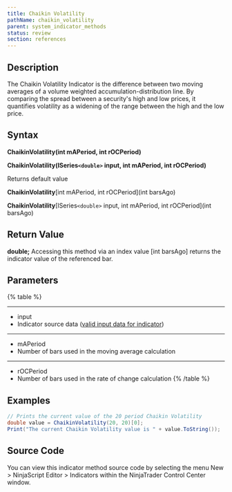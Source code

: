 ```yaml
---
title: Chaikin Volatility
pathName: chaikin_volatility
parent: system_indicator_methods
status: review
section: references
---
```


## Description

The Chaikin Volatility Indicator is the difference between two moving averages of a volume weighted accumulation-distribution line. By comparing the spread between a security's high and low prices, it quantifies volatility as a widening of the range between the high and the low price.

## Syntax

**ChaikinVolatility(int mAPeriod, int rOCPeriod)**  

**ChaikinVolatility(ISeries`<double>` input, int mAPeriod, int rOCPeriod)**  

Returns default value  

**ChaikinVolatility**[int mAPeriod, int rOCPeriod](int barsAgo)  

**ChaikinVolatility**[ISeries`<double>` input, int mAPeriod, int rOCPeriod](int barsAgo)

## Return Value

**double;** Accessing this method via an index value [int barsAgo] returns the indicator value of the referenced bar.

## Parameters

{% table %}

---

* input
* Indicator source data ([valid input data for indicator](valid_input_data_for_indicator.md))

---

* mAPeriod
* Number of bars used in the moving average calculation

---

* rOCPeriod
* Number of bars used in the rate of change calculation
{% /table %}

## Examples

```csharp
// Prints the current value of the 20 period Chaikin Volatility
double value = ChaikinVolatility(20, 20)[0];
Print("The current Chaikin Volatility value is " + value.ToString());
```

## Source Code

You can view this indicator method source code by selecting the menu New > NinjaScript Editor > Indicators within the NinjaTrader Control Center window.
